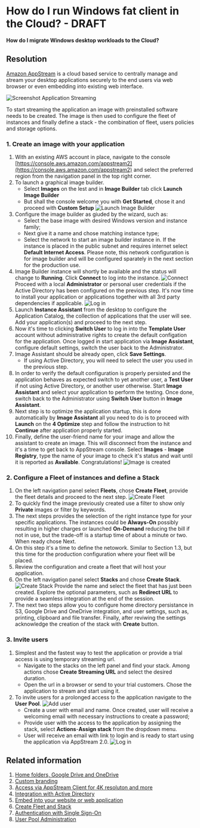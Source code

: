 # How do I run Windows fat client in the Cloud? - **DRAFT**
**How do I migrate Windows desktop workloads to the Cloud?**
## Resolution
[Amazon AppStream](https://aws.amazon.com/appstream2/) is a cloud based service to centrally manage and stream your desktop applications securely to the end users via web browser or even embedding into existing web interface.

![Screenshot Application Streaming](https://github.com/nzamosenchuk/isv2cloud-windows-desktop-client/blob/master/appstream-journey.png?raw=true "Application Streaming")

To start streaming the application an image with preinstalled software needs to be created. The image is then used to configure the fleet of instances and finally define a stack - the combination of fleet, users policies and storage options.
### 1. Create an image with your application
1. With an existing AWS account in place, navigate to the console [https://console.aws.amazon.com/appstream2](https://console.aws.amazon.com/appstream2) and select the preferred region from the navigation panel in the top right corner.
1. To launch a graphical image builder. 
   - Select **Images** on the lest and in **Image Builder** tab click **Launch Image Builder** 
   - But shall the console welcome you with **Get Started**, chose it and proceed with **Custom Setup**
   ![Launch Image Builder](https://github.com/nzamosenchuk/isv2cloud-windows-desktop-client/blob/master/1_launch_image_builder.png?raw=true "Launch Image Builder")
1. Configure the image builder as giuded by the wizard, such as:  
   - Select the base image with desired Windows version and instance family;
   - Next give it a name and chose matching instance type;
   - Select the network to start an image builder instance in. If the instance is placed in the public subnet and requires internet select **Default Internet Access**. Please note, this network configuration is for image builder and will be configured sparately in the next section for the production use.
1. Image Builder instance will shortly be available and the status will change to **Running**. Click **Connect** to log into the instance.
   ![Connect](https://github.com/nzamosenchuk/isv2cloud-windows-desktop-client/blob/master/2_connect_image_builder.png?raw=true "Connect")
   Proceed with a local **Administrator** or personal user credentials if the Active Directory has been configured on the previous step. It's now time to install your application or applications together with all 3rd party dependencies if applicable. 
   ![Log in](https://github.com/nzamosenchuk/isv2cloud-windows-desktop-client/blob/master/3_log_in.png?raw=true "Log in")
1. Launch **Instance Assistant** from the desktop to configure the Application Catalog, the collection of applications that the user will see. Add your application(s) and proceed to the next step. 
1. Now it's time to clicking **Switch User** to log in into the **Template User** account without administrative rights to create the default configation for the application. Once logged in start application via **Image Assistant**, configure default settings, switch the user back to the Administrator.
1. Image Assistant should be already open, click **Save Settings**.
   - If using Active Directory, you will need to select the user you used in the previous step.
1. In order to verify the default configuration is properly persisted and the application behaves as expected switch to yet another user, a **Test User** if not using Active Directory, or another user otherwise. Start **Image Assistant** and select your application to perform the testing. Once done, switch back to the Administrator using **Switch User** button in **Image Assistant**.
1. Next step is to optimize the application startup, this is done automatically by **Image Assistant** all you need to do is to proceed with **Launch** on the **4 Optimize** step and follow the instruction to hit **Continue** after application properly started.
1. Finally, define the user-friend name for your image and allow the assistant to create an image. This will disconnect from the instance and it's a time to get back to AppStream console. Select **Images** - **Image Registry**, type the name of your image to check it's status and wait until it is reported as **Available**. Congratulations!
   ![Image is created](https://github.com/nzamosenchuk/isv2cloud-windows-desktop-client/blob/master/4_image_created.png?raw=true "Image is created")
### 2. Configure a Fleet of instances and define a Stack
1. On the left navigation panel select **Fleets**, chose **Create Fleet**, provide the fleet details and proceed to the next step.
   ![Create Fleet](https://github.com/nzamosenchuk/isv2cloud-windows-desktop-client/blob/master/5_create_fleet.png?raw=true "Create Fleet")
1. To quickly find the image previously created use a filter to show only **Private** images or filter by keywords.
1. The next steps provides the selection of the right instance type for your specific applications. The instances could be **Always-On** possibly resulting in higher charges or launched **On-Demand** reducing the bill if not in use, but the trade-off is a startup time of about a minute or two. When ready chose Next.
1. On this step it's a time to define the netowork. Similar to Section 1.3, but this time for the production configuration where your fleet will be placed.
1. Review the configuration and create a fleet that will host your application.
1. On the left navigation panel select **Stacks** and chose **Create Stack**. 
   ![Create Stack](https://github.com/nzamosenchuk/isv2cloud-windows-desktop-client/blob/master/6_creat_stack.png?raw=true "Create Stack")
   Provide the name and select the fleet that has just been created. Explore the optional parameters, such as **Redirect URL** to provide a seamless integration at the end of the session.
1. The next two steps allow you to configure home directory persistance in S3, Google Drive and OneDrive integration, and user settings, such as, printing, clipboard and file transfer. Finally, after reviwing the settings acknowledge the creation of the stack with **Create** button.

### 3. Invite users
1. Simplest and the fastest way to test the application or provide a trial access is using temporary streaming url.
   - Navigate to the stacks on the left panel and find your stack. Among actions chose **Create Streaming URL** and select the desired duration. 
   - Open the url in a browser or send to your trial customers. Chose the application to stream and start using it.
1. To invite users for a prolonged access to the application navigate to the **User Pool**. 
   ![Add user](https://github.com/nzamosenchuk/isv2cloud-windows-desktop-client/blob/master/7_create_user.png?raw=true "Add user")
   - Create a user with email and name. Once created, user will receive a welcoming email with necessary instructions to create a password;
   - Provide user with the access to the application by assigning the stack, select **Actions**-**Assign stack** from the dropdown menu.
   - User will receive an email with link to login and is ready to start using the application via AppStream 2.0.
   ![Log in](https://github.com/nzamosenchuk/isv2cloud-windows-desktop-client/blob/master/8_login.png?raw=true "Log in")



## Related information
1. [Home folders, Google Drive and OneDrive](https://docs.aws.amazon.com/appstream2/latest/developerguide/persistent-storage.html)
1. [Custom branding](https://docs.aws.amazon.com/appstream2/latest/developerguide/branding.html)
1. [Access via AppStream Client for 4K resoluton and more](https://docs.aws.amazon.com/appstream2/latest/developerguide/client-application.html)
1. [Integration with Active Directory](https://docs.aws.amazon.com/appstream2/latest/developerguide/active-directory.html)
1. [Embed into your website or web application](https://docs.aws.amazon.com/appstream2/latest/developerguide/embed-streaming-sessions.html)
1. [Create Fleet and Stack](https://docs.aws.amazon.com/appstream2/latest/developerguide/set-up-stacks-fleets.html)
1. [Authentication with Single Sign-On](https://docs.aws.amazon.com/appstream2/latest/developerguide/external-identity-providers.html)
1. [User Pool Administration](https://docs.aws.amazon.com/appstream2/latest/developerguide/user-pool-admin.html)

